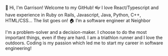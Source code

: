 👋 Hi, I'm Garrison! Welcome to my GitHub!
👓 I love React/Typescript and have experience in Ruby on Rails, Javascript, Java, Python, C++, HTML/CSS... The list goes on!
🏠 I’m a software engineer at Neighbor

I'm a problem-solver and a decision-maker. I choose to do the most important things, even if they are hard. I am a triathlon runner and I love the outdoors. Coding is my passion which led me to start my career in software engineering!

<!---
whitagar/whitagar is a ✨ special ✨ repository because its `README.md` (this file) appears on your GitHub profile.
You can click the Preview link to take a look at your changes.
--->
